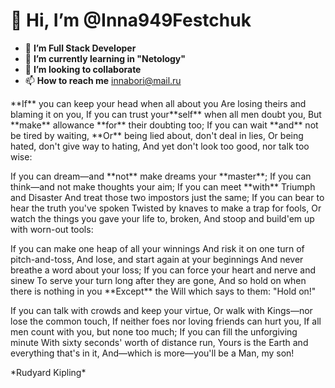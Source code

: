 # 👋 **Hi, I’m @Inna949Festchuk**
- 👀 **I’m Full Stack Developer**
- 🌱 **I’m currently learning in "Netology"**
- 💞️ **I’m looking to collaborate**
- 📫 **How to reach me** innabori@mail.ru

<p>
**If** you can keep your head when all about you
Are losing theirs and blaming it on you,
If you can trust your**self** when all men doubt you,
But **make** allowance **for** their doubting too;
If you can wait **and** not be tired by waiting,
**Or** being lied about, don't deal in lies,
Or being hated, don't give way to hating,
And yet don't look too good, nor talk too wise:</p>
<p>
If you can dream—and **not** make dreams your **master**;
If you can think—and not make thoughts your aim;
If you can meet **with** Triumph and Disaster
And treat those two impostors just the same;
If you can bear to hear the truth you've spoken
Twisted by knaves to make a trap for fools,
Or watch the things you gave your life to, broken,
And stoop and build'em up with worn-out tools:</p>
<p>
If you can make one heap of all your winnings
And risk it on one turn of pitch-and-toss,
And lose, and start again at your beginnings
And never breathe a word about your loss;
If you can force your heart and nerve and sinew
To serve your turn long after they are gone,
And so hold on when there is nothing in you
**Except** the Will which says to them: "Hold on!"</p>
<p>
If you can talk with crowds and keep your virtue,
Or walk with Kings—nor lose the common touch,
If neither foes nor loving friends can hurt you,
If all men count with you, but none too much;
If you can fill the unforgiving minute
With sixty seconds' worth of distance run,
Yours is the Earth and everything that's in it,
And—which is more—you'll be a Man, my son!</p>
                        *Rudyard Kipling*
